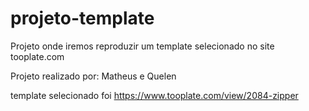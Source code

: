 # projeto-template
Projeto onde iremos reproduzir um template selecionado no site tooplate.com 

Projeto realizado por:
Matheus e Quelen

template selecionado foi https://www.tooplate.com/view/2084-zipper